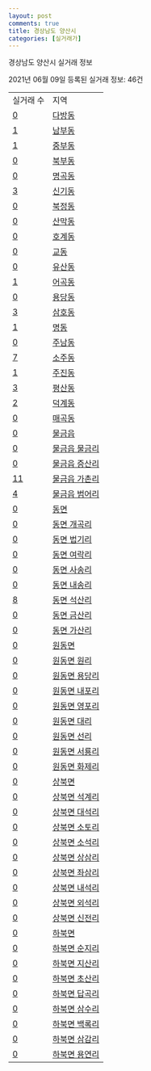 ```yaml
---
layout: post
comments: true
title: 경상남도 양산시
categories: [실거래가]
---
```


경상남도 양산시 실거래 정보

2021년 06월 09일 등록된 실거래 정보: 46건


<table>
  <tr>
    <td>실거래 수</td>
    <td>지역</td>
  </tr>

  
  <tr>
    <td><a href="4833010100.html">0</a></td>
    <td><a href="4833010100.html">다방동</a></td>
  </tr>
    

  <tr>
    <td><a href="4833010200.html">1</a></td>
    <td><a href="4833010200.html">남부동</a></td>
  </tr>
    

  <tr>
    <td><a href="4833010300.html">1</a></td>
    <td><a href="4833010300.html">중부동</a></td>
  </tr>
    

  <tr>
    <td><a href="4833010400.html">0</a></td>
    <td><a href="4833010400.html">북부동</a></td>
  </tr>
    

  <tr>
    <td><a href="4833010500.html">0</a></td>
    <td><a href="4833010500.html">명곡동</a></td>
  </tr>
    

  <tr>
    <td><a href="4833010600.html">3</a></td>
    <td><a href="4833010600.html">신기동</a></td>
  </tr>
    

  <tr>
    <td><a href="4833010700.html">0</a></td>
    <td><a href="4833010700.html">북정동</a></td>
  </tr>
    

  <tr>
    <td><a href="4833010800.html">0</a></td>
    <td><a href="4833010800.html">산막동</a></td>
  </tr>
    

  <tr>
    <td><a href="4833010900.html">0</a></td>
    <td><a href="4833010900.html">호계동</a></td>
  </tr>
    

  <tr>
    <td><a href="4833011000.html">0</a></td>
    <td><a href="4833011000.html">교동</a></td>
  </tr>
    

  <tr>
    <td><a href="4833011100.html">0</a></td>
    <td><a href="4833011100.html">유산동</a></td>
  </tr>
    

  <tr>
    <td><a href="4833011200.html">1</a></td>
    <td><a href="4833011200.html">어곡동</a></td>
  </tr>
    

  <tr>
    <td><a href="4833011300.html">0</a></td>
    <td><a href="4833011300.html">용당동</a></td>
  </tr>
    

  <tr>
    <td><a href="4833011400.html">3</a></td>
    <td><a href="4833011400.html">삼호동</a></td>
  </tr>
    

  <tr>
    <td><a href="4833011500.html">1</a></td>
    <td><a href="4833011500.html">명동</a></td>
  </tr>
    

  <tr>
    <td><a href="4833011600.html">0</a></td>
    <td><a href="4833011600.html">주남동</a></td>
  </tr>
    

  <tr>
    <td><a href="4833011700.html">7</a></td>
    <td><a href="4833011700.html">소주동</a></td>
  </tr>
    

  <tr>
    <td><a href="4833011800.html">1</a></td>
    <td><a href="4833011800.html">주진동</a></td>
  </tr>
    

  <tr>
    <td><a href="4833011900.html">3</a></td>
    <td><a href="4833011900.html">평산동</a></td>
  </tr>
    

  <tr>
    <td><a href="4833012000.html">2</a></td>
    <td><a href="4833012000.html">덕계동</a></td>
  </tr>
    

  <tr>
    <td><a href="4833012100.html">0</a></td>
    <td><a href="4833012100.html">매곡동</a></td>
  </tr>
    

  <tr>
    <td><a href="4833025300.html">0</a></td>
    <td><a href="4833025300.html">물금읍</a></td>
  </tr>
    

  <tr>
    <td><a href="4833025321.html">0</a></td>
    <td><a href="4833025321.html">물금읍 물금리</a></td>
  </tr>
    

  <tr>
    <td><a href="4833025322.html">0</a></td>
    <td><a href="4833025322.html">물금읍 증산리</a></td>
  </tr>
    

  <tr>
    <td><a href="4833025323.html">11</a></td>
    <td><a href="4833025323.html">물금읍 가촌리</a></td>
  </tr>
    

  <tr>
    <td><a href="4833025324.html">4</a></td>
    <td><a href="4833025324.html">물금읍 범어리</a></td>
  </tr>
    

  <tr>
    <td><a href="4833031000.html">0</a></td>
    <td><a href="4833031000.html">동면</a></td>
  </tr>
    

  <tr>
    <td><a href="4833031021.html">0</a></td>
    <td><a href="4833031021.html">동면 개곡리</a></td>
  </tr>
    

  <tr>
    <td><a href="4833031022.html">0</a></td>
    <td><a href="4833031022.html">동면 법기리</a></td>
  </tr>
    

  <tr>
    <td><a href="4833031023.html">0</a></td>
    <td><a href="4833031023.html">동면 여락리</a></td>
  </tr>
    

  <tr>
    <td><a href="4833031024.html">0</a></td>
    <td><a href="4833031024.html">동면 사송리</a></td>
  </tr>
    

  <tr>
    <td><a href="4833031025.html">0</a></td>
    <td><a href="4833031025.html">동면 내송리</a></td>
  </tr>
    

  <tr>
    <td><a href="4833031026.html">8</a></td>
    <td><a href="4833031026.html">동면 석산리</a></td>
  </tr>
    

  <tr>
    <td><a href="4833031027.html">0</a></td>
    <td><a href="4833031027.html">동면 금산리</a></td>
  </tr>
    

  <tr>
    <td><a href="4833031028.html">0</a></td>
    <td><a href="4833031028.html">동면 가산리</a></td>
  </tr>
    

  <tr>
    <td><a href="4833032000.html">0</a></td>
    <td><a href="4833032000.html">원동면</a></td>
  </tr>
    

  <tr>
    <td><a href="4833032021.html">0</a></td>
    <td><a href="4833032021.html">원동면 원리</a></td>
  </tr>
    

  <tr>
    <td><a href="4833032022.html">0</a></td>
    <td><a href="4833032022.html">원동면 용당리</a></td>
  </tr>
    

  <tr>
    <td><a href="4833032023.html">0</a></td>
    <td><a href="4833032023.html">원동면 내포리</a></td>
  </tr>
    

  <tr>
    <td><a href="4833032024.html">0</a></td>
    <td><a href="4833032024.html">원동면 영포리</a></td>
  </tr>
    

  <tr>
    <td><a href="4833032025.html">0</a></td>
    <td><a href="4833032025.html">원동면 대리</a></td>
  </tr>
    

  <tr>
    <td><a href="4833032026.html">0</a></td>
    <td><a href="4833032026.html">원동면 선리</a></td>
  </tr>
    

  <tr>
    <td><a href="4833032027.html">0</a></td>
    <td><a href="4833032027.html">원동면 서룡리</a></td>
  </tr>
    

  <tr>
    <td><a href="4833032028.html">0</a></td>
    <td><a href="4833032028.html">원동면 화제리</a></td>
  </tr>
    

  <tr>
    <td><a href="4833033000.html">0</a></td>
    <td><a href="4833033000.html">상북면</a></td>
  </tr>
    

  <tr>
    <td><a href="4833033021.html">0</a></td>
    <td><a href="4833033021.html">상북면 석계리</a></td>
  </tr>
    

  <tr>
    <td><a href="4833033022.html">0</a></td>
    <td><a href="4833033022.html">상북면 대석리</a></td>
  </tr>
    

  <tr>
    <td><a href="4833033023.html">0</a></td>
    <td><a href="4833033023.html">상북면 소토리</a></td>
  </tr>
    

  <tr>
    <td><a href="4833033024.html">0</a></td>
    <td><a href="4833033024.html">상북면 소석리</a></td>
  </tr>
    

  <tr>
    <td><a href="4833033025.html">0</a></td>
    <td><a href="4833033025.html">상북면 상삼리</a></td>
  </tr>
    

  <tr>
    <td><a href="4833033026.html">0</a></td>
    <td><a href="4833033026.html">상북면 좌삼리</a></td>
  </tr>
    

  <tr>
    <td><a href="4833033027.html">0</a></td>
    <td><a href="4833033027.html">상북면 내석리</a></td>
  </tr>
    

  <tr>
    <td><a href="4833033028.html">0</a></td>
    <td><a href="4833033028.html">상북면 외석리</a></td>
  </tr>
    

  <tr>
    <td><a href="4833033029.html">0</a></td>
    <td><a href="4833033029.html">상북면 신전리</a></td>
  </tr>
    

  <tr>
    <td><a href="4833034000.html">0</a></td>
    <td><a href="4833034000.html">하북면</a></td>
  </tr>
    

  <tr>
    <td><a href="4833034021.html">0</a></td>
    <td><a href="4833034021.html">하북면 순지리</a></td>
  </tr>
    

  <tr>
    <td><a href="4833034022.html">0</a></td>
    <td><a href="4833034022.html">하북면 지산리</a></td>
  </tr>
    

  <tr>
    <td><a href="4833034023.html">0</a></td>
    <td><a href="4833034023.html">하북면 초산리</a></td>
  </tr>
    

  <tr>
    <td><a href="4833034024.html">0</a></td>
    <td><a href="4833034024.html">하북면 답곡리</a></td>
  </tr>
    

  <tr>
    <td><a href="4833034025.html">0</a></td>
    <td><a href="4833034025.html">하북면 삼수리</a></td>
  </tr>
    

  <tr>
    <td><a href="4833034026.html">0</a></td>
    <td><a href="4833034026.html">하북면 백록리</a></td>
  </tr>
    

  <tr>
    <td><a href="4833034027.html">0</a></td>
    <td><a href="4833034027.html">하북면 삼감리</a></td>
  </tr>
    

  <tr>
    <td><a href="4833034028.html">0</a></td>
    <td><a href="4833034028.html">하북면 용연리</a></td>
  </tr>
    


</table>
    